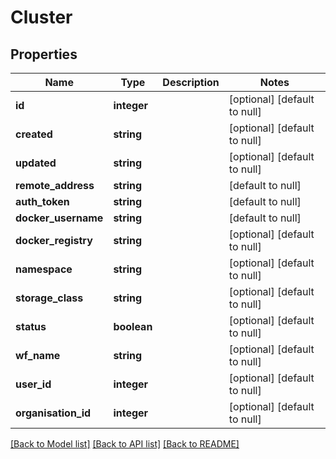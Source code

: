 # Cluster

## Properties
Name | Type | Description | Notes
------------ | ------------- | ------------- | -------------
**id** | **integer** |  | [optional] [default to null]
**created** | **string** |  | [optional] [default to null]
**updated** | **string** |  | [optional] [default to null]
**remote_address** | **string** |  | [default to null]
**auth_token** | **string** |  | [default to null]
**docker_username** | **string** |  | [default to null]
**docker_registry** | **string** |  | [optional] [default to null]
**namespace** | **string** |  | [optional] [default to null]
**storage_class** | **string** |  | [optional] [default to null]
**status** | **boolean** |  | [optional] [default to null]
**wf_name** | **string** |  | [optional] [default to null]
**user_id** | **integer** |  | [optional] [default to null]
**organisation_id** | **integer** |  | [optional] [default to null]

[[Back to Model list]](../README.md#documentation-for-models) [[Back to API list]](../README.md#documentation-for-api-endpoints) [[Back to README]](../README.md)


